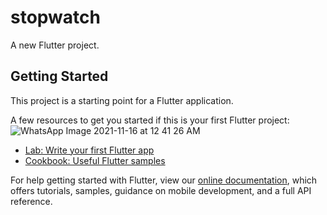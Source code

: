 # stopwatch

A new Flutter project.

## Getting Started

This project is a starting point for a Flutter application.

A few resources to get you started if this is your first Flutter project:![WhatsApp Image 2021-11-16 at 12 41 26 AM](https://user-images.githubusercontent.com/83916293/141870105-3704b8e3-412a-49d0-b3e6-2c6775f0197d.jpeg)


- [Lab: Write your first Flutter app](https://flutter.dev/docs/get-started/codelab)
- [Cookbook: Useful Flutter samples](https://flutter.dev/docs/cookbook)

For help getting started with Flutter, view our
[online documentation](https://flutter.dev/docs), which offers tutorials,
samples, guidance on mobile development, and a full API reference.
